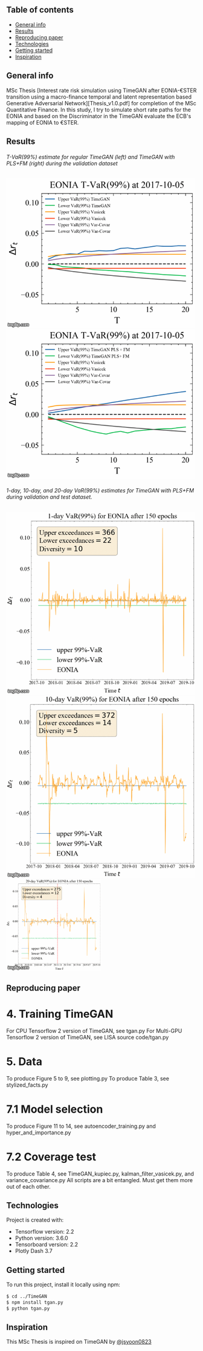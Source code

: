 ## Table of contents
* [General info](#general-info)
* [Results](#results)
* [Reproducing paper](#reproducing-paper)
* [Technologies](#technologies)
* [Getting started](#getting-started)
* [Inspiration](#inspiration)

## General info

MSc Thesis [Interest rate risk simulation using TimeGAN after EONIA-€STER transition using a macro-finance temporal and latent representation based Generative Adversarial Network][Thesis_v1.0.pdf] for completion of the MSc Quantitative Finance. In this study, I try to simulate short rate paths for the EONIA and based on the Discriminator in the TimeGAN evaluate the ECB's mapping of EONIA to €STER.

## Results

###### T-VaR(99%) estimate for regular TimeGAN (left) and TimeGAN with PLS+FM (right) during the validation dataset

![](Figures/Normal_TimeGAN_T_VaR.gif) ![](Figures/PLS_FM_TimeGAN_T_VaR.gif)

###### 1-day, 10-day, and 20-day VaR(99%) estimates for TimeGAN with PLS+FM during validation and test dataset.

![](Figures/1_day_VaR_PLS_FM.gif) ![](Figures/10_day_VaR_PLS_FM.gif) ![](Figures/20_day_VaR_PLS_FM.gif)

## Reproducing paper

# 4. Training TimeGAN

For CPU Tensorflow 2 version of TimeGAN, see tgan.py
For Multi-GPU Tensorflow 2 version of TimeGAN, see LISA source code/tgan.py 

# 5. Data 

To produce Figure 5 to 9, see plotting.py
To produce Table 3, see stylized_facts.py

# 7.1 Model selection

To produce Figure 11 to 14, see autoencoder_training.py and hyper_and_importance.py

# 7.2 Coverage test

To produce Table 4, see TimeGAN_kupiec.py, kalman_filter_vasicek.py, and variance_covariance.py
All scripts are a bit entangled. Must get them more out of each other.

## Technologies

Project is created with:
* Tensorflow version: 2.2
* Python version: 3.6.0
* Tensorboard version: 2.2
* Plotly Dash 3.7

## Getting started

To run this project, install it locally using npm:

```
$ cd ../TimeGAN
$ npm install tgan.py
$ python tgan.py
```

## Inspiration

This MSc Thesis is inspired on TimeGAN by [@jsyoon0823](https://github.com/jsyoon0823/TimeGAN)
